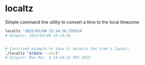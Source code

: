 # localtz

Simple command line utility to convert a time to the local timezone:


```bash
localtz '2015/03/08 23:14:36.576524'
# Outputs: 2015/03/08 16:14:36


# Contrived example to show it detects the time's layout:
./localtz "$(date --utc)"
# Outputs: Mon Mar  9 14:54:23 PDT 2015
```
